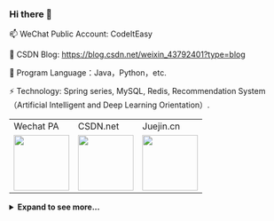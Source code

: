 ### Hi there 👋

<!--
**yaunsine/yaunsine** is a ✨ _special_ ✨ repository because its `README.md` (this file) appears on your GitHub profile.

Here are some ideas to get you started:

- 🔭 I’m currently working on ...
- 🌱 I’m currently learning ...
- 👯 I’m looking to collaborate on ...
- 🤔 I’m looking for help with ...
- 💬 Ask me about ...
- 📫 How to reach me: ...
- 😄 Pronouns: ...
- ⚡ Fun fact: ...
-->

📫 WeChat Public Account: CodeItEasy

💬 CSDN Blog: https://blog.csdn.net/weixin_43792401?type=blog 

🌱 Program Language：Java，Python，etc.

⚡ Technology: Spring series, MySQL, Redis, Recommendation System（Artificial Intelligent and Deep Learning Orientation）.


<div >
  
<table>
    <tr>
    <td>Wechat PA</td>
    <td>CSDN.net</td>
    <td>Juejin.cn</td>
    </tr>
  <tr>
  <td><img src="https://raw.github.com/yaunsine/yaunsine/master/images/pwechat.png" width="100px"></td>
  <td><img src="https://raw.github.com/yaunsine/yaunsine/master/images/csdnn.png" width="100px"></td>
  <td><img src="https://raw.github.com/yaunsine/yaunsine/master/images/juejin.png" width="100px"></td>
  </tr>
  </table>

</div>

<details>
  <summary><b>Expand to see more...</b></summary>
  - None
</details>

